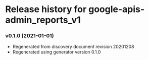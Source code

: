 # Release history for google-apis-admin_reports_v1

### v0.1.0 (2021-01-01)

* Regenerated from discovery document revision 20201208
* Regenerated using generator version 0.1.0

